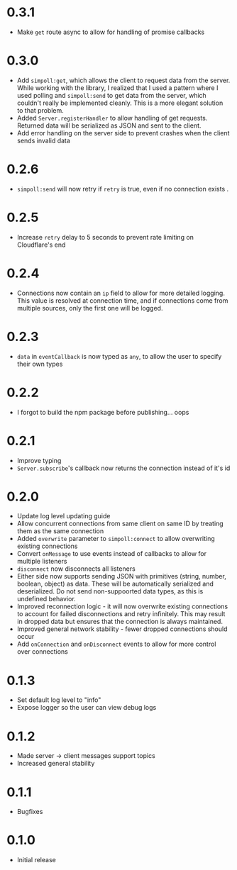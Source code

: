 # 0.3.1

-   Make `get` route async to allow for handling of promise callbacks

# 0.3.0

-   Add `simpoll:get`, which allows the client to request data from the server. While working with the library, I realized that I used a pattern where I used polling and `simpoll:send` to get data from the server, which couldn't really be implemented cleanly. This is a more elegant solution to that problem.
-   Added `Server.registerHandler` to allow handling of get requests. Returned data will be serialized as JSON and sent to the client.
-   Add error handling on the server side to prevent crashes when the client sends invalid data

# 0.2.6

-   `simpoll:send` will now retry if `retry` is true, even if no connection exists .

# 0.2.5

-   Increase `retry` delay to 5 seconds to prevent rate limiting on Cloudflare's end

# 0.2.4

-   Connections now contain an `ip` field to allow for more detailed logging. This value is resolved at connection time, and if connections come from multiple sources, only the first one will be logged.

# 0.2.3

-   `data` in `eventCallback` is now typed as `any`, to allow the user to specify their own types

# 0.2.2

-   I forgot to build the npm package before publishing... oops

# 0.2.1

-   Improve typing
-   `Server.subscribe`'s callback now returns the connection instead of it's id

# 0.2.0

-   Update log level updating guide
-   Allow concurrent connections from same client on same ID by treating them as the same connection
-   Added `overwrite` parameter to `simpoll:connect` to allow overwriting existing connections
-   Convert `onMessage` to use events instead of callbacks to allow for multiple listeners
-   `disconnect` now disconnects all listeners
-   Either side now supports sending JSON with primitives (string, number, boolean, object) as data. These will be automatically serialized and deserialized. Do not send non-suppoorted data types, as this is undefined behavior.
-   Improved reconnection logic - it will now overwrite existing connections to account for failed disconnections and retry infinitely. This may result in dropped data but ensures that the connection is always maintained.
-   Improved general network stability - fewer dropped connections should occur
-   Add `onConnection` and `onDisconnect` events to allow for more control over connections

# 0.1.3

-   Set default log level to "info"
-   Expose logger so the user can view debug logs

# 0.1.2

-   Made server -> client messages support topics
-   Increased general stability

# 0.1.1

-   Bugfixes

# 0.1.0

-   Initial release
